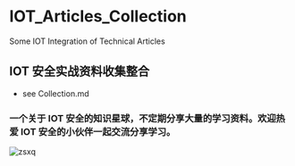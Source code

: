 # IOT_Articles_Collection
Some IOT Integration of Technical Articles

## IOT 安全实战资料收集整合
- see Collection.md


### 一个关于 IOT 安全的知识星球，不定期分享大量的学习资料。欢迎热爱 IOT 安全的小伙伴一起交流分享学习。

![zsxq](http://static.zybuluo.com/H4l0/ux11fe7cvw9w5zbh7yc4xmf9/QQ20200208-0.JPG)
